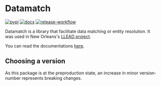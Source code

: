 # Datamatch

[![pypi](https://img.shields.io/pypi/v/datamatch)](https://pypi.org/project/datamatch/)
[![docs](https://readthedocs.org/projects/datamatch/badge/)](https://datamatch.readthedocs.io/en/latest/)
[![release-workflow](https://github.com/pckhoi/datamatch/actions/workflows/taggedrelease.yml/badge.svg)](https://github.com/pckhoi/datamatch/actions/workflows/taggedrelease.yml)

Datamatch is a library that facilitate data matching or entity resolution. It was used in New Orleans's [LLEAD project](https://github.com/ppact/processing).

You can read the documentations [here](https://datamatch.readthedocs.io/en/latest/).

## Choosing a version

As this package is at the preproduction state, an increase in minor version-number represents breaking changes.
